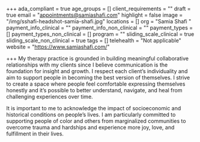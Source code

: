 +++
ada_compliant = true
age_groups = []
client_requirements = ""
draft = true
email = "appointments@samiashafi.com"
highlight = false
image = "/img/sshafi-headshot-samia-shafi.jpg"
locations = []
org = "Samia Shafi "
payment_info_clinical = ""
payment_info_non_clinical = ""
payment_types = []
payment_types_non_clinical = []
program = ""
sliding_scale_clinical = true
sliding_scale_non_clinical = true
tags = []
telehealth = "Not applicable"
website = "https://www.samiashafi.com/"

+++
My therapy practice is grounded in building meaningful collaborative relationships with my clients since I believe communication is the foundation for insight and growth. I respect each client’s individuality and aim to support people in becoming the best version of themselves. I strive to create a space where people feel comfortable expressing themselves honestly and it’s possible to better understand, navigate, and heal from challenging experiences over time. 

It is important to me to acknowledge the impact of socioeconomic and historical conditions on people’s lives. I am particularly committed to supporting people of color and others from marginalized communities to overcome trauma and hardships and experience more joy, love, and fulfillment in their lives.